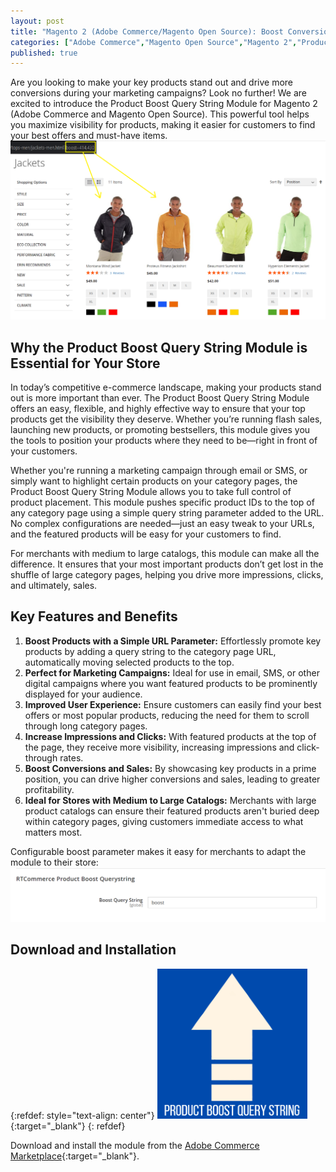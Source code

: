 ```yaml
---
layout: post
title: "Magento 2 (Adobe Commerce/Magento Open Source): Boost Conversion and Sales with Product Boost Query String"
categories: ["Adobe Commerce","Magento Open Source","Magento 2","Product Listing"]
published: true
---
```

Are you looking to make your key products stand out and drive more conversions during your marketing campaigns? Look no further! We are excited to introduce the Product Boost Query String Module for Magento 2 (Adobe Commerce and Magento Open Source). This powerful tool helps you maximize visibility for products, making it easier for customers to find your best offers and must-have items.
![alt text](/images/product-boost-query-string/screenshot.png)

## Why the Product Boost Query String Module is Essential for Your Store

In today’s competitive e-commerce landscape, making your products stand out is more important than ever. The Product Boost Query String Module offers an easy, flexible, and highly effective way to ensure that your top products get the visibility they deserve. Whether you’re running flash sales, launching new products, or promoting bestsellers, this module gives you the tools to position your products where they need to be—right in front of your customers.

Whether you're running a marketing campaign through email or SMS, or simply want to highlight certain products on your category pages, the Product Boost Query String Module allows you to take full control of product placement. This module pushes specific product IDs to the top of any category page using a simple query string parameter added to the URL. No complex configurations are needed—just an easy tweak to your URLs, and the featured products will be easy for your customers to find.

For merchants with medium to large catalogs, this module can make all the difference. It ensures that your most important products don’t get lost in the shuffle of large category pages, helping you drive more impressions, clicks, and ultimately, sales.

## Key Features and Benefits

1. **Boost Products with a Simple URL Parameter:** Effortlessly promote key products by adding a query string to the category page URL, automatically moving selected products to the top.
2. **Perfect for Marketing Campaigns:** Ideal for use in email, SMS, or other digital campaigns where you want featured products to be prominently displayed for your audience.
3. **Improved User Experience:** Ensure customers can easily find your best offers or most popular products, reducing the need for them to scroll through long category pages.
4. **Increase Impressions and Clicks:** With featured products at the top of the page, they receive more visibility, increasing impressions and click-through rates.
5. **Boost Conversions and Sales:** By showcasing key products in a prime position, you can drive higher conversions and sales, leading to greater profitability.
6. **Ideal for Stores with Medium to Large Catalogs:** Merchants with large product catalogs can ensure their featured products aren't buried deep within category pages, giving customers immediate access to what matters most.

Configurable boost parameter makes it easy for merchants to adapt the module to their store:
![alt text](/images/product-boost-query-string/screenshot2.png)

## Download and Installation
{:refdef: style="text-align: center"}
[![RTCommerce product boost query string](/images/product-boost-query-string/icon.png)](https://commercemarketplace.adobe.com/rtcommerce-product-boost-querystring.html){:target="_blank"}
{: refdef}

Download and install the module from the [Adobe Commerce Marketplace](https://commercemarketplace.adobe.com/rtcommerce-product-boost-querystring.html){:target="_blank"}.